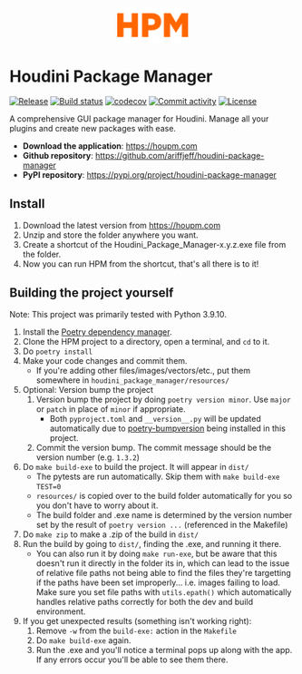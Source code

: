 <p align="center">
  <img width="125" src="https://raw.githubusercontent.com/ariffjeff/houdini-package-manager/main/docs/static/hpm.svg">
</p style = "margin-bottom: 2rem;">

# Houdini Package Manager

[![Release](https://img.shields.io/github/v/release/ariffjeff/houdini-package-manager)](https://img.shields.io/github/v/release/ariffjeff/houdini-package-manager)
[![Build status](https://img.shields.io/github/actions/workflow/status/ariffjeff/houdini-package-manager/main.yml?branch=main)](https://github.com/ariffjeff/houdini-package-manager/actions/workflows/main.yml?query=branch%3Amain)
[![codecov](https://codecov.io/gh/ariffjeff/houdini-package-manager/branch/main/graph/badge.svg)](https://codecov.io/gh/ariffjeff/houdini-package-manager)
[![Commit activity](https://img.shields.io/github/commit-activity/m/ariffjeff/houdini-package-manager)](https://img.shields.io/github/commit-activity/m/ariffjeff/houdini-package-manager)
[![License](https://img.shields.io/github/license/ariffjeff/houdini-package-manager)](https://img.shields.io/github/license/ariffjeff/houdini-package-manager)

A comprehensive GUI package manager for Houdini. Manage all your plugins and create new packages with ease.

- **Download the application**: <https://houpm.com>
- **Github repository**: <https://github.com/ariffjeff/houdini-package-manager>
- **PyPI repository**: <https://pypi.org/project/houdini-package-manager>


## Install
1. Download the latest version from https://houpm.com
2. Unzip and store the folder anywhere you want.
3. Create a shortcut of the Houdini_Package_Manager-x.y.z.exe file from the folder.
4. Now you can run HPM from the shortcut, that's all there is to it!

## Building the project yourself
Note: This project was primarily tested with Python 3.9.10.

1. Install the [Poetry dependency manager](https://python-poetry.org/docs/#installation).
1. Clone the HPM project to a directory, open a terminal, and `cd` to it.
1. Do `poetry install`
1. Make your code changes and commit them.
    - If you're adding other files/images/vectors/etc., put them somewhere in `houdini_package_manager/resources/`
1. Optional: Version bump the project
    1. Version bump the project by doing `poetry version minor`. Use `major` or `patch` in place of `minor` if appropriate.
        - Both `pyproject.toml` and `__version__.py` will be updated automatically due to [poetry-bumpversion](https://pypi.org/project/poetry-bumpversion/) being installed in this project.
    1. Commit the version bump. The commit message should be the version number (e.g. `1.3.2`)
1. Do `make build-exe` to build the project. It will appear in `dist/`
    - The pytests are run automatically. Skip them with `make build-exe TEST=0`
    - `resources/` is copied over to the build folder automatically for you so you don't have to worry about it.
    - The build folder and .exe name is determined by the version number set by the result of `poetry version ...` (referenced in the Makefile)
1. Do `make zip` to make a .zip of the build in `dist/`
1. Run the build by going to `dist/`, finding the .exe, and running it there.
    - You can also run it by doing `make run-exe`, but be aware that this doesn't run it directly in the folder its in, which can lead to the issue of relative file paths not being able to find the files they're targetting if the paths have been set improperly... i.e. images failing to load. Make sure you set file paths with `utils.epath()` which automatically handles relative paths correctly for both the dev and build environment.
1. If you get unexpected results (something isn't working right):
    1. Remove `-w` from the `build-exe:` action in the `Makefile`
    1. Do `make build-exe` again.
    1. Run the .exe and you'll notice a terminal pops up along with the app. If any errors occur you'll be able to see them there.
